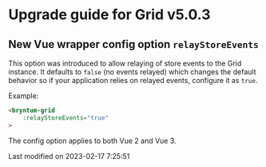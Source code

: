 # Upgrade guide for Grid v5.0.3

## New Vue wrapper config option `relayStoreEvents`

This option was introduced to allow relaying of store events to the Grid instance. It defaults to `false` (no events
relayed) which changes the default behavior so if your application relies on relayed events, configure it as `true`.

Example:
```html
<bryntum-grid
    :relayStoreEvents="true"
>
```

The config option applies to both Vue 2 and Vue 3.


<p class="last-modified">Last modified on 2023-02-17 7:25:51</p>